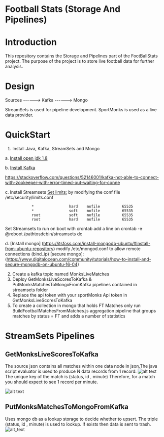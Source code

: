 # Football Stats (Storage And Pipelines)

# Introduction 
This repository contains the Storage and Pipelines part of the FootBallStats project.
The purpose of the project is to store live football data for further analysis.


# Design 

Sources ------> Kafka ------> Mongo 
                                  
StreamSets is used for pipeline development.
SportMonks is used as a live data provider.


# QuickStart 
1.  Install Java, Kafka, StreamSets and Mongo

a. [Install open jdk 1.8](https://www.digitalocean.com/community/tutorials/how-to-install-java-with-apt-on-ubuntu-18-04)
    
b. [Install Kafka](https://www.digitalocean.com/community/tutorials/how-to-install-apache-kafka-on-ubuntu-18-04)

https://stackoverflow.com/questions/52146001/kafka-not-able-to-connect-with-zookeeper-with-error-timed-out-waiting-for-conne
    
    
c. Install Streamsets 
   [Set limits:](https://superuser.com/questions/1200539/cannot-increase-open-file-limit-past-4096-ubuntu)
   by modifying the conf file /etc/security/limits.conf
            
                *                hard    nofile          65535
                *                soft    nofile          65535
                root             soft    nofile          65535
                root             hard    nofile          65535
                
    
Set Streamsets to run on boot with crontab add a line on  crontab -e 
@reboot  /pathtosdcbin/streamsets dc 

d. [Install mongo]     (https://itsfoss.com/install-mongodb-ubuntu/#install-from-ubuntu-repository)
   modify /etc/mongod.conf to allow remote connections (bind_ip) 
   [secure mongo]:(https://www.digitalocean.com/community/tutorials/how-to-install-and-secure-mongodb-on-ubuntu-16-04)
    
    
2.  Create a kafka topic named MonksLiveMatches
3.  Deploy  GetMonksLiveScoresToKafka & PutMonksMatchesToMongoFromKafka pipelines contained in streamsets folder 
4.  Replace the api token with your sportMonks Api token in GetMonksLiveScoresToKafka
5.  To create a collection in mongo that holds FT Matches only run BuildFootballMatchesFromMatches.js  aggregation pipeline that groups matches by status = FT and adds a number of statistics 

# StreamSets Pipelines 
## GetMonksLiveScoresToKafka 
The source json contains all matches within one data node in json.The java script evaluator is used to produce N data records from 1 record.
![alt text](https://github.com/athanikos/Football_Stats_Storage_And_Pipelines/blob/master/screenshots/GetMonkLiveScoresToKafka_one_to_many.png)
The unique key of the match is (status, id , minute)
Therefore, for a match you should expect to see 1 record per minute. 

![alt text](https://github.com/athanikos/Football_Stats_Storage_And_Pipelines/blob/master/screenshots/GetMonksLiveScoresToKafka.png)
## PutMonksMatchesToMongoFromKafka  
Uses mongo db as a lookup storage to decide whether to upsert. 
The triple (status, id , minute) is used to lookup.
If exists then data is sent to trash.
![alt_text](https://github.com/athanikos/Football_Stats_Storage_And_Pipelines/blob/master/screenshots/PutMonksMatchesToMongoFromKafka.png)












